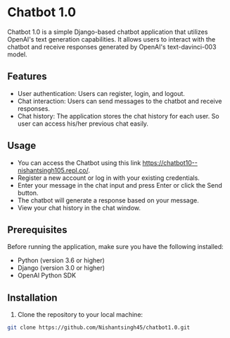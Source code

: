 # Chatbot 1.0

Chatbot 1.0 is a simple Django-based chatbot application that utilizes OpenAI's text generation capabilities. It allows users to interact with the chatbot and receive responses generated by OpenAI's text-davinci-003 model.

## Features

- User authentication: Users can register, login, and logout.
- Chat interaction: Users can send messages to the chatbot and receive responses.
- Chat history: The application stores the chat history for each user. So user can access his/her previous chat easily.
## Usage

- You can access the Chatbot using this link https://chatbot10--nishantsingh105.repl.co/.
- Register a new account or log in with your existing credentials.
- Enter your message in the chat input and press Enter or click the Send button.
- The chatbot will generate a response based on your message.
- View your chat history in the chat window.


## Prerequisites

Before running the application, make sure you have the following installed:

- Python (version 3.6 or higher)
- Django (version 3.0 or higher)
- OpenAI Python SDK

## Installation

1. Clone the repository to your local machine:

```bash
git clone https://github.com/Nishantsingh45/chatbot1.0.git
